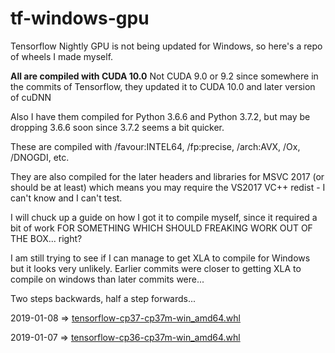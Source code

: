 # tf-windows-gpu
Tensorflow Nightly GPU is not being updated for Windows, so here's a repo of wheels I made myself.

__All are compiled with CUDA 10.0__
Not CUDA 9.0 or 9.2 since somewhere in the commits of Tensorflow, they updated it to CUDA 10.0 and later version of cuDNN

Also I have them compiled for Python 3.6.6 and Python 3.7.2, but may be dropping 3.6.6 soon since 3.7.2 seems a bit quicker.

These are compiled with /favour:INTEL64, /fp:precise, /arch:AVX, /Ox, /DNOGDI, etc.

They are also compiled for the later headers and libraries for MSVC 2017 (or should be at least) which means you may require the VS2017 VC++ redist - I can't know and I can't test.

I will chuck up a guide on how I got it to compile myself, since it required a bit of work FOR SOMETHING WHICH SHOULD FREAKING WORK OUT OF THE BOX... right?

I am still trying to see if I can manage to get XLA to compile for Windows but it looks very unlikely.
Earlier commits were closer to getting XLA to compile on windows than later commits were...

Two steps backwards, half a step forwards...


2019-01-08 => [tensorflow-cp37-cp37m-win_amd64.whl](https://1drv.ms/u/s!AiUbe609f8iritZu9BlMiHubpm0UCQ)

2019-01-07 => [tensorflow-cp36-cp37m-win_amd64.whl](https://1drv.ms/u/s!AiUbe609f8iritZtpQtCf5k__Ad2Qg)
